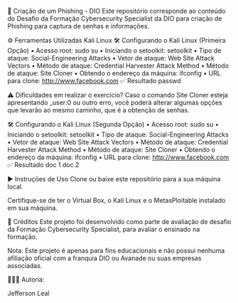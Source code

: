 👾 Criação de um Phishing - DIO
Este repositório corresponde ao conteúdo do Desafio da Formação Cybersecurity Specialist da DIO para criação de Phishing para captura de senhas e informações.

⚙️ Ferramentas Utilizadas
Kali Linux
🛠️ Configurando o Kali Linux (Primeira Opção)
• Acesso root: sudo su
• Iniciando o setoolkit: setoolkit
• Tipo de ataque: Social-Engineering Attacks
• Vetor de ataque: Web Site Attack Vectors
• Método de ataque: Credential Harvester Attack Method 
• Método de ataque: Site Cloner
• Obtendo o endereço da máquina: ifconfig
• URL para clone: http://www.facebook.com 
✅ Resultado
passwd

⚠️ Dificuldades em realizar o exercício?
Caso o comando Site Cloner esteja apresentando _user:0 ou outro erro, você poderá alterar algumas opções que levarão ao mesmo caminho, que é a obtenção de senhas.

🛠️ Configurando o Kali Linux (Segunda Opção)
• Acesso root: sudo su
• Iniciando o setoolkit: setoolkit
• Tipo de ataque: Social-Engineering Attacks
• Vetor de ataque: Web Site Attack Vectors
• Método de ataque: Credential Harvester Attack Method 
• Método de ataque: Site Cloner
• Obtendo o endereço da máquina: ifconfig
• URL para clone: http://www.facebook.com
✅ Resultado
doc 1 doc 2

▶️ Instruções de Uso
Clone ou baixe este repositório para a sua máquina local.

Certifique-se de ter o Virtual Box, o Kali Linux e o MetasPloitable instalado em sua máquina.

🔗 Créditos
Este projeto foi desenvolvido como parte de avaliação de desafio da Formação Cybersecurity Specialist, para avaliar o ensinado na formação.

Nota: Este projeto é apenas para fins educacionais e não possui nenhuma afiliação oficial com a franquia DIO ou Avanade ou suas empresas associadas.

👩🏼‍💻 Autoria:

Jefferson Leal
